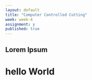 ```yaml
---
layout: default
title: "Computer Controlled Cutting"
week: week-4
assignment: y
published: true
---
```


## Lorem Ipsum
# hello World